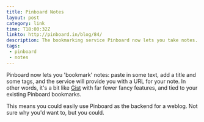 ```yaml
---
title: Pinboard Notes
layout: post
category: link
time: T18:00:32Z
linkto: http://pinboard.in/blog/84/ 
description: The bookmarking service Pinboard now lets you take notes.
tags:
 - pinboard
 - notes
---
```


Pinboard now lets you 'bookmark' notes: paste in some text, add a title and some tags, and the service will provide you with a URL for your note. In other words, it's a bit like [Gist](http://gist.github.com/) with far fewer fancy features, and tied to your existing Pinboard bookmarks.

<p class="small">This means you could easily use Pinboard as the backend for a weblog. Not sure why you'd want to, but you could.</p>


